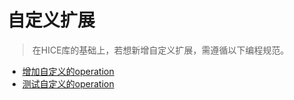 # 自定义扩展

> 在HICE库的基础上，若想新增自定义扩展，需遵循以下编程规范。

* [增加自定义的operation](part4/new-op.md)
* [测试自定义的operation](part4/test-op.md)

